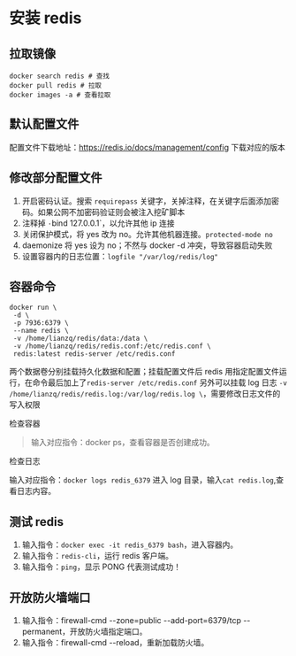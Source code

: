 # 安装 redis

## 拉取镜像

```shell
docker search redis # 查找
docker pull redis # 拉取
docker images -a # 查看拉取
```

## 默认配置文件

配置文件下载地址：<https://redis.io/docs/management/config>
下载对应的版本

## 修改部分配置文件

1. 开启密码认证。搜索 `requirepass` 关键字，关掉注释，在关键字后面添加密码。如果公网不加密码验证则会被注入挖矿脚本
2. 注释掉 `·`bind 127.0.0.1`，以允许其他 ip 连接
3. 关闭保护模式，将 yes 改为 no。允许其他机器连接。`protected-mode no`
4. daemonize 将 yes 设为 no；不然与 docker -d 冲突，导致容器启动失败
5. 设置容器内的日志位置：`logfile "/var/log/redis/log"`

## 容器命令

```shell
docker run \
 -d \
 -p 7936:6379 \
 --name redis \
 -v /home/lianzq/redis/data:/data \
 -v /home/lianzq/redis/redis.conf:/etc/redis.conf \
 redis:latest redis-server /etc/redis.conf
```

两个数据卷分别挂载持久化数据和配置；挂载配置文件后 redis 用指定配置文件运行，在命令最后加上了`redis-server /etc/redis.conf`
另外可以挂载 log 日志
`-v /home/lianzq/redis/redis.log:/var/log/redis.log \`，需要修改日志文件的写入权限

检查容器

> 输入对应指令：docker ps，查看容器是否创建成功。

检查日志

输入对应指令：`docker logs redis_6379`
进入 log 目录，输入`cat redis.log`,查看日志内容。

## 测试 redis

1. 输入指令：`docker exec -it redis_6379 bash`，进入容器内。
2. 输入指令：`redis-cli`，运行 redis 客户端。
3. 输入指令：`ping`，显示 PONG 代表测试成功！

## 开放防火墙端口

1. 输入指令：firewall-cmd --zone=public --add-port=6379/tcp --permanent，开放防火墙指定端口。
2. 输入指令：firewall-cmd --reload，重新加载防火墙。
